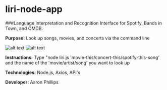 # liri-node-app
###Language Interpretation and Recognition Interface for Spotify, Bands in Town, and OMDB.

**Purpose:**
Look up songs, movies, and concerts via the command line

![alt text](https://i.imgur.com/gHismx7.jpg)
![alt text](https://media.giphy.com/media/Zcd7Wz851ynrfdFau4/giphy.gif)

**Instructions:** 
Type "node liri.js 'movie-this/concert-this/spotify-this-song' and the name of the 'movie/artist/song' you want to look up

**Technologies:** 
Node.js, Axios, API's

**Developer:** 
Aaron Phillips
